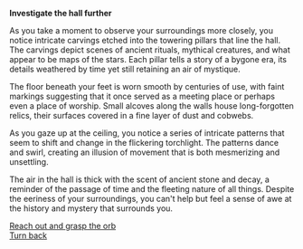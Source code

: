 **Investigate the hall further**

As you take a moment to observe your surroundings more closely, you notice intricate carvings etched into the towering pillars that line the hall. The carvings depict scenes of ancient rituals, mythical creatures, and what appear to be maps of the stars. Each pillar tells a story of a bygone era, its details weathered by time yet still retaining an air of mystique.

The floor beneath your feet is worn smooth by centuries of use, with faint markings suggesting that it once served as a meeting place or perhaps even a place of worship. Small alcoves along the walls house long-forgotten relics, their surfaces covered in a fine layer of dust and cobwebs.

As you gaze up at the ceiling, you notice a series of intricate patterns that seem to shift and change in the flickering torchlight. The patterns dance and swirl, creating an illusion of movement that is both mesmerizing and unsettling.

The air in the hall is thick with the scent of ancient stone and decay, a reminder of the passage of time and the fleeting nature of all things. Despite the eeriness of your surroundings, you can't help but feel a sense of awe at the history and mystery that surrounds you.

[Reach out and grasp the orb](/the-right-path/the-orb.md)\
[Turn back](/hall/hall.md)
